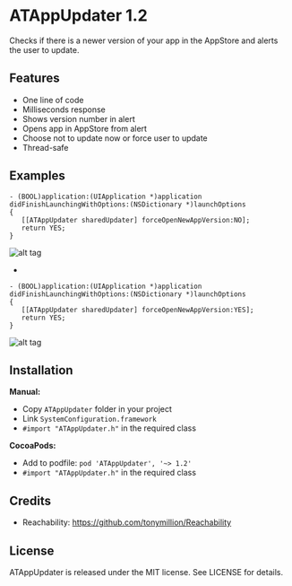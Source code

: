 # ATAppUpdater 1.2
Checks if there is a newer version of your app in the AppStore and alerts the user to update.

## Features

- One line of code
- Milliseconds response
- Shows version number in alert
- Opens app in AppStore from alert
- Choose not to update now or force user to update
- Thread-safe

## Examples

````objc
- (BOOL)application:(UIApplication *)application didFinishLaunchingWithOptions:(NSDictionary *)launchOptions
{
   [[ATAppUpdater sharedUpdater] forceOpenNewAppVersion:NO];
   return YES;
}
````
![alt tag](http://www.apptality.co.za/images/github/ATAppUpdater1.png)

-

````objc
- (BOOL)application:(UIApplication *)application didFinishLaunchingWithOptions:(NSDictionary *)launchOptions
{
   [[ATAppUpdater sharedUpdater] forceOpenNewAppVersion:YES];
   return YES;
}
````
![alt tag](http://www.apptality.co.za/images/github/ATAppUpdater2.png)

## Installation

**Manual:**

- Copy `ATAppUpdater` folder in your project
- Link `SystemConfiguration.framework`
- `#import "ATAppUpdater.h"` in the required class

**CocoaPods:**

- Add to podfile: `pod 'ATAppUpdater', '~> 1.2'`
- `#import "ATAppUpdater.h"` in the required class

## Credits

- Reachability: <https://github.com/tonymillion/Reachability>

## License

ATAppUpdater is released under the MIT license. See LICENSE for details.
